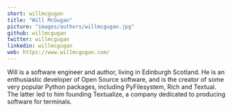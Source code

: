```yaml
---
short: willmcgugan
title: "Will McGugan"
picture: "images/authors/willmcgugan.jpg"
github: willmcgugan
twitter: willmcgugan
linkedin: willmcgugan
web: https://www.willmcgugan.com/
---
```


Will is a software engineer and author, living in Edinburgh Scotland. He is an enthusiastic developer of Open Source software, and is the creator of some very popular Python packages, including PyFilesystem, Rich and Textual. The latter led to him founding Textualize, a company dedicated to producing software for terminals.